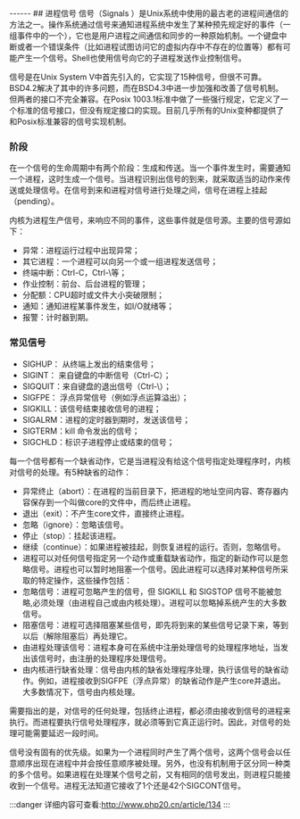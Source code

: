<head>
     <title>EasySwoole 入门教程|swoole 入门教程|php多进程|进程信号</title>
     <meta name="keywords" content="EasySwoole 入门教程|swoole 入门教程|php多进程|进程信号"/>
     <meta name="description" content="EasySwoole 入门教程|swoole 入门教程|php多进程|进程信号"/>
</head>
---<head>---
## 进程信号
信号（Signals ）是Unix系统中使用的最古老的进程间通信的方法之一。操作系统通过信号来通知进程系统中发生了某种预先规定好的事件（一组事件中的一个），它也是用户进程之间通信和同步的一种原始机制。一个键盘中断或者一个错误条件（比如进程试图访问它的虚拟内存中不存在的位置等）都有可能产生一个信号。Shell也使用信号向它的子进程发送作业控制信号。  

信号是在Unix System V中首先引入的，它实现了15种信号，但很不可靠。BSD4.2解决了其中的许多问题，而在BSD4.3中进一步加强和改善了信号机制。但两者的接口不完全兼容。在Posix 1003.1标准中做了一些强行规定，它定义了一个标准的信号接口，但没有规定接口的实现。目前几乎所有的Unix变种都提供了和Posix标准兼容的信号实现机制。


### 阶段

 在一个信号的生命周期中有两个阶段：生成和传送。当一个事件发生时，需要通知一个进程，这时生成一个信号。当进程识别出信号的到来，就采取适当的动作来传送或处理信号。在信号到来和进程对信号进行处理之间，信号在进程上挂起（pending）。  
 
内核为进程生产信号，来响应不同的事件，这些事件就是信号源。主要的信号源如下：  

 * 异常：进程运行过程中出现异常；  
 * 其它进程：一个进程可以向另一个或一组进程发送信号；
 * 终端中断：Ctrl-C，Ctrl-\等；
 * 作业控制：前台、后台进程的管理；
 * 分配额：CPU超时或文件大小突破限制；
 * 通知：通知进程某事件发生，如I/O就绪等；
 * 报警：计时器到期。
 
### 常见信号
 * SIGHUP： 从终端上发出的结束信号；
 * SIGINT： 来自键盘的中断信号（Ctrl-C）；
 * SIGQUIT：来自键盘的退出信号（Ctrl-\）；
 * SIGFPE： 浮点异常信号（例如浮点运算溢出）；
 * SIGKILL：该信号结束接收信号的进程；
 * SIGALRM：进程的定时器到期时，发送该信号；
 * SIGTERM：kill 命令发出的信号；
 * SIGCHLD：标识子进程停止或结束的信号；
 
 每一个信号都有一个缺省动作，它是当进程没有给这个信号指定处理程序时，内核对信号的处理。有5种缺省的动作：
 
 * 异常终止（abort）：在进程的当前目录下，把进程的地址空间内容、寄存器内容保存到一个叫做core的文件中，而后终止进程。  
 * 退出（exit）：不产生core文件，直接终止进程。
 * 忽略（ignore）：忽略该信号。
 * 停止（stop）：挂起该进程。
 * 继续（continue）：如果进程被挂起，则恢复进程的运行。否则，忽略信号。
 * 进程可以对任何信号指定另一个动作或重载缺省动作，指定的新动作可以是忽略信号。进程也可以暂时地阻塞一个信号。因此进程可以选择对某种信号所采取的特定操作，这些操作包括：
 * 忽略信号：进程可忽略产生的信号，但 SIGKILL 和 SIGSTOP 信号不能被忽略,必须处理（由进程自己或由内核处理）。进程可以忽略掉系统产生的大多数信号。
 * 阻塞信号：进程可选择阻塞某些信号，即先将到来的某些信号记录下来，等到以后（解除阻塞后）再处理它。
 * 由进程处理该信号：进程本身可在系统中注册处理信号的处理程序地址，当发出该信号时，由注册的处理程序处理信号。
 * 由内核进行缺省处理：信号由内核的缺省处理程序处理，执行该信号的缺省动作。例如，进程接收到SIGFPE（浮点异常）的缺省动作是产生core并退出。大多数情况下，信号由内核处理。
 
 
需要指出的是，对信号的任何处理，包括终止进程，都必须由接收到信号的进程来执行。而进程要执行信号处理程序，就必须等到它真正运行时。因此，对信号的处理可能需要延迟一段时间。  

信号没有固有的优先级。如果为一个进程同时产生了两个信号，这两个信号会以任意顺序出现在进程中并会按任意顺序被处理。另外，也没有机制用于区分同一种类的多个信号。如果进程在处理某个信号之前，又有相同的信号发出，则进程只能接收到一个信号。进程无法知道它接收了1个还是42个SIGCONT信号。
 
 

:::danger 
详细内容可查看:http://www.php20.cn/article/134
:::

 